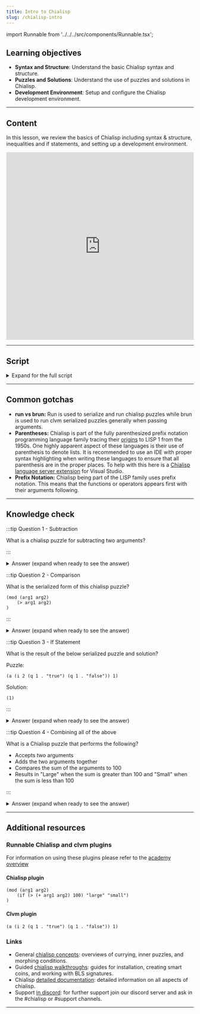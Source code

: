 ```yaml
---
title: Intro to Chialisp
slug: /chialisp-intro
---
```


import Runnable from '../../../src/components/Runnable.tsx';

## Learning objectives

- **Syntax and Structure**: Understand the basic Chialisp syntax and structure.
- **Puzzles and Solutions**: Understand the use of puzzles and solutions in Chialisp.
- **Development Environment**: Setup and configure the Chialisp development environment.

---

## Content

In this lesson, we review the basics of Chialisp including syntax & structure, inequalities and if statements, and setting up a development environment.

<div class="videoWrapper">
<iframe width="100%" height="504" src="https://www.youtube.com/embed/W9QK4PFIIpA" frameborder="0" allowfullscreen="allowfullscreen"></iframe>
</div>

---

## Script

<details>

<summary> Expand for the full script </summary>

00:00  
We're going to go over the very basics of Chialisp we'll talk about a few things the basic syntax and structure of a Chialisp program puzzles and solutions and set up a development environment to test it all out.

00:20  
So let's get started, the first thing you'll want to do is make sure you have the correct version of python. If you type in python3-version make sure you have python 3.10. Next we're going to want to create a virtual environment so if you run the command python3 -m venv venv.

00:40  
This is going to create a virtual environment that we can activate to do our development in and to activate it we're going to type in this command bin\activate and now you can see that we are in a virtual environment.

01:00  
Next we're going to want to install the Chia Dev tools and you can do this by in running pip install Chia Dev tools and let it do its thing. So now let's just make sure we have the correct version by typing cdv --version and you can see we have version 1.1.4.

01:20  
So now we have our development environment all set up let's go over some key lisp basics. This is the basic run command it takes a list with an operator followed by two operands.

01:40  
In this example, we have the operands two and three and they'll be added together so we should get five. That's not very useful though so let's create a program that we can pass in some parameters and do the addition for us. All right in this example we have defined a module that receives two parameters arg1 arg2 and then runs the operation on those two parameters so when we run this we're going to get the compiled version of the program that we just wrote.

02:00  
This is called the puzzle the arguments will be passed into the puzzle as a solution. So how do we run this code? Well our second command is brun so if we pass this compiled puzzle through the brun command and give it a solution such as 7 and 10.

02:20  
It's going to use that solution as the parameters for the program so we should get 17. Now let's talk about inequalities and if statements. In this program I'm comparing two numbers 10 and 5, and seeing if the first is greater than the second. So in this case the result would be true and we receive a 1.

02:40  
In the opposite case it would be false and we received an empty set so if statements are going to take this structure if followed by our comparison then the result if it's true followed by the result if it's false. So let's run this program, if 1 which is true return true, else return false.

03:00  
So we expect to see true. So let's create a puzzle using comparisons and if statements. So we're going to type run and define a module that takes two arguments arg1 arg2. So we're going to define an if statement and we want to know if we add the two arguments together if they're greater than 100.

03:20  
So if greater than the addition of argument 1 and argument 2 is greater than 100 then we're going to return large if it's true and small if it's false.

03:40  
We'll close this and as you can see it's really easy to get lost in the parentheses so for future videos we'll be using a text editor which will make this a lot easier but if we run this we will receive the compiled version of our program and let's pass that puzzle into brun with our solution so run and

04:00  
we'll add 70 and 100 which is guaranteed to be over 100 so we should receive the result large and that's it. That's the basics of Chialisp; we've talked about basic operators, inequalities if statements compiling our program into puzzles, and passing in a solution.

04:20  
In future videos we'll talk about smart coins signatures and inner puzzles. Thanks for joining me and I'll catch you in the next video!

</details>

---

## Common gotchas

- **run vs brun:** Run is used to serialize and run chialisp puzzles while brun is used to run clvm serialized puzzles generally when passing arguments.
- **Parentheses:** Chialisp is part of the fully parenthesized prefix notation programming language family tracing their [origins](<https://en.wikipedia.org/wiki/Lisp_(programming_language)>) to LISP 1 from the 1950s. One highly apparent aspect of these languages is their use of parenthesis to denote lists. It is recommended to use an IDE with proper syntax highlighting when writing these languages to ensure that all parenthesis are in the proper places. To help with this here is a [Chialisp language server extension](https://marketplace.visualstudio.com/items?itemName=ChiaNetwork.chialisp) for Visual Studio.
- **Prefix Notation:** Chialisp being part of the LISP family uses prefix notation. This means that the functions or operators appears first with their arguments following.

---

## Knowledge check

:::tip Question 1 - Subtraction

What is a chialisp puzzle for subtracting two arguments?

:::

<details>

<summary> Answer (expand when ready to see the answer)  </summary>

```chialisp
(mod (arg1 arg2)
    (- arg1 arg2)
)
```

</details>

:::tip Question 2 - Comparison

What is the serialized form of this chialisp puzzle?

```chialisp
(mod (arg1 arg2)
    (> arg1 arg2)
)
```

:::

<details>

<summary> Answer (expand when ready to see the answer)  </summary>

```chialisp
(> 2 5)
```

</details>

:::tip Question 3 - If Statement

What is the result of the below serialized puzzle and solution?

Puzzle:

```chialisp
(a (i 2 (q 1 . "true") (q 1 . "false")) 1)
```

Solution:

```chialisp
(1)
```

:::

<details>

<summary> Answer (expand when ready to see the answer) </summary>

`"true"`

</details>

:::tip Question 4 - Combining all of the above

What is a Chialisp puzzle that performs the following?

- Accepts two arguments
- Adds the two arguments together
- Compares the sum of the arguments to 100
- Results in "Large" when the sum is greater than 100 and "Small" when the sum is less than 100

:::

<details>

<summary> Answer (expand when ready to see the answer) </summary>

```chialisp
(mod (arg1 arg2)
    (if (> (+ arg1 arg2) 100) "large" "small")
)
```

</details>

---

## Additional resources

### Runnable Chialisp and clvm plugins

For information on using these plugins please refer to the [academy overview](/academy-overview#runnable-chialisp-and-clvm-plugins)

#### Chialisp plugin

<Runnable flavor='chialisp' input='(10 99)'>

```chialisp
(mod (arg1 arg2)
    (if (> (+ arg1 arg2) 100) "large" "small")
)
```

</Runnable>

#### Clvm plugin

<Runnable flavor='clvm' input='(1)'>

```chialisp
(a (i 2 (q 1 . "true") (q 1 . "false")) 1)
```

</Runnable>

### Links

- General [chialisp concepts](https://docs.chia.net/guides/chialisp-concepts): overviews of currying, inner puzzles, and morphing conditions.
- Guided [chialisp walkthroughs](https://docs.chia.net/guides/): guides for installation, creating smart coins, and working with BLS signatures.
- Chialisp [detailed documentation](https://chialisp.com/): detailed information on all aspects of chialisp.
- Support [in discord](https://discord.gg/chia): for further support join our discord server and ask in the #chialisp or #support channels.

---
